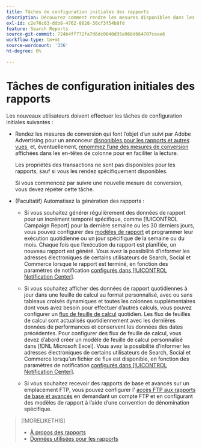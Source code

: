 ```yaml
---
title: Tâches de configuration initiales des rapports
description: Découvrez comment rendre les mesures disponibles dans les rapports et comment automatiser les rapports.
exl-id: c2e76c63-ddb8-4762-8628-30cf3f54b8fd
feature: Search Reports
source-git-commit: 724b4ff772fa7d6dc0640d35a968d664707ceae6
workflow-type: tm+mt
source-wordcount: '336'
ht-degree: 0%

---
```


# Tâches de configuration initiales des rapports

Les nouveaux utilisateurs doivent effectuer les tâches de configuration initiales suivantes :

* Rendez les mesures de conversion qui font l’objet d’un suivi par Adobe Advertising pour un annonceur [&#x200B; disponibles pour les rapports et autres vues &#x200B;](/help/search-social-commerce/admin/conversion-metrics/conversion-metric-edit-available.md) et, éventuellement, [&#x200B; renommez l’une des mesures de conversion](/help/search-social-commerce/admin/conversion-metrics/conversion-metric-edit-display-name.md) affichées dans les en-têtes de colonne pour en faciliter la lecture.

  Les propriétés des transactions ne sont pas disponibles pour les rapports, sauf si vous les rendez spécifiquement disponibles.

  Si vous commencez par suivre une nouvelle mesure de conversion, vous devez répéter cette tâche.

* (Facultatif) Automatisez la génération des rapports :

   * Si vous souhaitez générer régulièrement des données de rapport pour un incrément temporel spécifique, comme [!UICONTROL Campaign Report] pour la dernière semaine ou les 30 derniers jours, vous pouvez configurer des [modèles de rapport](/help/search-social-commerce/reports/automation/templates/template-about.md) et programmer leur exécution quotidienne ou un jour spécifique de la semaine ou du mois. Chaque fois que l’exécution du rapport est planifiée, un nouveau rapport est généré. Vous avez la possibilité d’informer les adresses électroniques de certains utilisateurs de Search, Social et Commerce lorsque le rapport est terminé, en fonction des paramètres de notification [&#x200B; configurés dans [!UICONTROL Notification Center]](/help/search-social-commerce/notifications/notification-about.md).

   * Si vous souhaitez afficher des données de rapport quotidiennes à jour dans une feuille de calcul au format personnalisé, avec ou sans tableaux croisés dynamiques et toutes les colonnes supplémentaires dont vous avez besoin pour effectuer d’autres calculs, vous pouvez configurer un [flux de feuille de calcul](/help/search-social-commerce/reports/automation/spreadsheet-feeds/spreadsheet-feed-about.md) quotidien. Les flux de feuilles de calcul sont actualisés quotidiennement avec les dernières données de performances et conservent les données des dates précédentes. Pour configurer des flux de feuille de calcul, vous devez d’abord créer un modèle de feuille de calcul personnalisé dans [!DNL Microsoft Excel]. Vous avez la possibilité d’informer les adresses électroniques de certains utilisateurs de Search, Social et Commerce lorsqu’un fichier de flux est disponible, en fonction des paramètres de notification [&#x200B; configurés dans [!UICONTROL Notification Center]](/help/search-social-commerce/notifications/notification-about.md).

   * Si vous souhaitez recevoir des rapports de base et avancés sur un emplacement FTP, vous pouvez configurer l’ [accès FTP aux rapports de base et avancés](/help/search-social-commerce/reports/automation/ftp-reports.md) en demandant un compte FTP et en configurant des modèles de rapport à l’aide d’une convention de dénomination spécifique.

>[!MORELIKETHIS]
>
>* [À propos des rapports](report-about.md)
>* [Données utilisées pour les rapports](data-used-for-reports.md)
